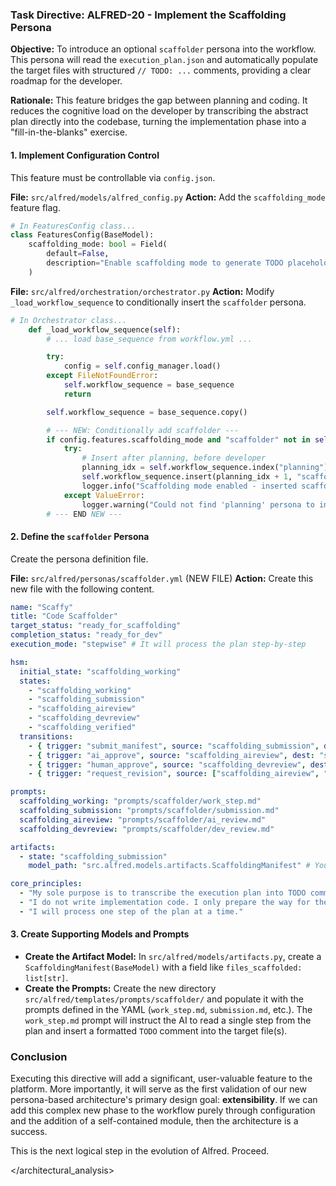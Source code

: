 ### **Task Directive: ALFRED-20 - Implement the Scaffolding Persona**

**Objective:** To introduce an optional `scaffolder` persona into the workflow. This persona will read the `execution_plan.json` and automatically populate the target files with structured `// TODO: ...` comments, providing a clear roadmap for the developer.

**Rationale:** This feature bridges the gap between planning and coding. It reduces the cognitive load on the developer by transcribing the abstract plan directly into the codebase, turning the implementation phase into a "fill-in-the-blanks" exercise.

#### **1. Implement Configuration Control**

This feature must be controllable via `config.json`.

**File:** `src/alfred/models/alfred_config.py`
**Action:** Add the `scaffolding_mode` feature flag.

```python
# In FeaturesConfig class...
class FeaturesConfig(BaseModel):
    scaffolding_mode: bool = Field(
        default=False,
        description="Enable scaffolding mode to generate TODO placeholders before implementation"
    )
```

**File:** `src/alfred/orchestration/orchestrator.py`
**Action:** Modify `_load_workflow_sequence` to conditionally insert the `scaffolder` persona.

```python
# In Orchestrator class...
    def _load_workflow_sequence(self):
        # ... load base_sequence from workflow.yml ...

        try:
            config = self.config_manager.load()
        except FileNotFoundError:
            self.workflow_sequence = base_sequence
            return

        self.workflow_sequence = base_sequence.copy()

        # --- NEW: Conditionally add scaffolder ---
        if config.features.scaffolding_mode and "scaffolder" not in self.workflow_sequence:
            try:
                # Insert after planning, before developer
                planning_idx = self.workflow_sequence.index("planning")
                self.workflow_sequence.insert(planning_idx + 1, "scaffolder")
                logger.info("Scaffolding mode enabled - inserted scaffolder persona into workflow")
            except ValueError:
                logger.warning("Could not find 'planning' persona to insert scaffolder after.")
        # --- END NEW ---
```

#### **2. Define the `scaffolder` Persona**

Create the persona definition file.

**File:** `src/alfred/personas/scaffolder.yml` (NEW FILE)
**Action:** Create this new file with the following content.

```yaml
name: "Scaffy"
title: "Code Scaffolder"
target_status: "ready_for_scaffolding"
completion_status: "ready_for_dev"
execution_mode: "stepwise" # It will process the plan step-by-step

hsm:
  initial_state: "scaffolding_working"
  states:
    - "scaffolding_working"
    - "scaffolding_submission"
    - "scaffolding_aireview"
    - "scaffolding_devreview"
    - "scaffolding_verified"
  transitions:
    - { trigger: "submit_manifest", source: "scaffolding_submission", dest: "scaffolding_aireview" }
    - { trigger: "ai_approve", source: "scaffolding_aireview", dest: "scaffolding_devreview" }
    - { trigger: "human_approve", source: "scaffolding_devreview", dest: "scaffolding_verified" }
    - { trigger: "request_revision", source: ["scaffolding_aireview", "scaffolding_devreview"], dest: "scaffolding_working" }

prompts:
  scaffolding_working: "prompts/scaffolder/work_step.md"
  scaffolding_submission: "prompts/scaffolder/submission.md"
  scaffolding_aireview: "prompts/scaffolder/ai_review.md"
  scaffolding_devreview: "prompts/scaffolder/dev_review.md"

artifacts:
  - state: "scaffolding_submission"
    model_path: "src.alfred.models.artifacts.ScaffoldingManifest" # You will need to create this model

core_principles:
  - "My sole purpose is to transcribe the execution plan into TODO comments in the codebase."
  - "I do not write implementation code. I only prepare the way for the developer."
  - "I will process one step of the plan at a time."
```

#### **3. Create Supporting Models and Prompts**

*   **Create the Artifact Model:** In `src/alfred/models/artifacts.py`, create a `ScaffoldingManifest(BaseModel)` with a field like `files_scaffolded: list[str]`.
*   **Create the Prompts:** Create the new directory `src/alfred/templates/prompts/scaffolder/` and populate it with the prompts defined in the YAML (`work_step.md`, `submission.md`, etc.). The `work_step.md` prompt will instruct the AI to read a single step from the plan and insert a formatted `TODO` comment into the target file(s).

### **Conclusion**

Executing this directive will add a significant, user-valuable feature to the platform. More importantly, it will serve as the first validation of our new persona-based architecture's primary design goal: **extensibility**. If we can add this complex new phase to the workflow purely through configuration and the addition of a self-contained module, then the architecture is a success.

This is the next logical step in the evolution of Alfred. Proceed.

</architectural_analysis>
